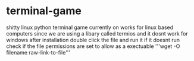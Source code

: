 # terminal-game
shitty linux python terminal game
currently on works for linux based computers since we are using a libary called termios and it dosnt work for windows
after installation double click the file and run it
if it doesnt run check if the file permissions are set to allow as a exectuable
'''wget -O filename raw-link-to-file'''
